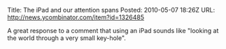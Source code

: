 Title: The iPad and our attention spans
Posted: 2010-05-07 18:26Z
URL: http://news.ycombinator.com/item?id=1326485

A great response to a comment that using an iPad sounds like 
"looking at the world through a very small key-hole".